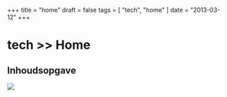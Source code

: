 +++
title = "home"
draft = false
tags = [
    "tech",
    "home"
]
date = "2013-03-12"
+++
# tech >> Home 

## Inhoudsopgave 

<img style='' src='/img/indexmenu>.|js navbar nocookie'>

